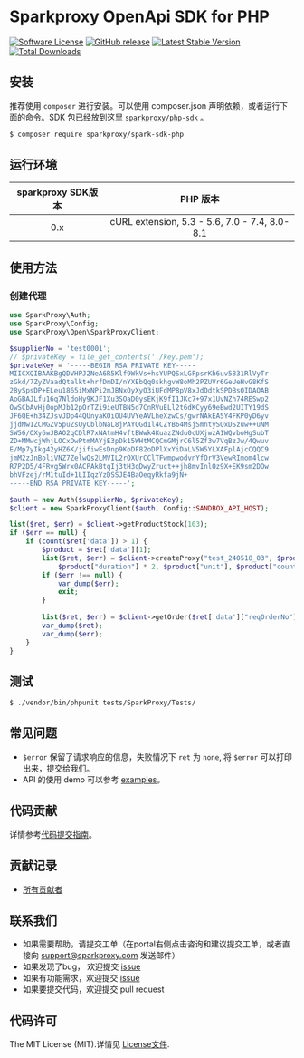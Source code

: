 # Sparkproxy OpenApi SDK for PHP

[![Software License](https://img.shields.io/badge/license-MIT-brightgreen.svg)](LICENSE)
[![GitHub release](https://img.shields.io/github/v/tag/sparkpoxy/spark-sdk-php.svg?label=release)](https://github.com/yungoo/spark-sdk-php/releases)
[![Latest Stable Version](https://img.shields.io/pypi/v/sparkproxy.svg)](https://packagist.org/packages/qiniu/php-sdk)
[![Total Downloads](https://img.shields.io/packagist/dt/sparkproxy/spark-sdk-php.svg)](https://packagist.org/packages/sparkproxy/spark-sdk-php)

## 安装

推荐使用 `composer` 进行安装。可以使用 composer.json 声明依赖，或者运行下面的命令。SDK 包已经放到这里 [`sparkproxy/php-sdk`][install-packagist] 。

```bash
$ composer require sparkproxy/spark-sdk-php
```

## 运行环境

| sparkproxy SDK版本 |                     PHP 版本                      |
|:--------------------:|:-----------------------------------------------:|
|          0.x         | cURL extension,   5.3 - 5.6, 7.0 - 7.4, 8.0-8.1 |

## 使用方法

### 创建代理
```php
use SparkProxy\Auth;
use SparkProxy\Config;
use SparkProxy\Open\SparkProxyClient;

$supplierNo = 'test0001';
// $privateKey = file_get_contents('./key.pem');
$privateKey = '-----BEGIN RSA PRIVATE KEY-----
MIICXQIBAAKBgQDVHPJ2NeA6R5Klf9WkVs+hsYUPQSxLGFpsrKh6uv5831RlVyTr
zGkd/7ZyZVaadQtalkt+hrfDmDI/nYXEbQq0skhgvW8oMh2PZUVr6GeUeHvG8KfS
28ySpsDP+ELeu1865iMxNPi2mJBNxQyXyO3iUFdMP8pV8xJdQdtkSPDBsQIDAQAB
AoGBAJLfu16q7NldoHy9KJF1Xu3SOaD0ysEKjK9fI1JKc7+97x1UvNZh74RESwp2
OwSCbAvHj0opMJb12pOrTZi9ieUTBN5d7CnRVuELl2t6dKCyy69eBwd2UITY19dS
JF6QE+h34ZJsvJDp44QUnyaKOiOU4UVYeAVLheXzwCs/gwrNAkEA5Y4FKP0yD6yv
jjdMw1ZCMGZV5puZsQyCblbNaL8jPAYQGd1l4CZYB64MsjSmntySQxDSzuw++uNM
SW56/OXy6wJBAO2qCDlR7xNAtmH4vftBWwk4KuazZNdu0cUXjwzA1WQvboHgSubT
ZD+MMwcjWhjLOCxOwPtmMAYjE3pDk15WHtMCQCmGMjrC6l5Zf3w7VqBzJw/4Qwuv
E/Mp7yIkg42yHZ6K/jifiwEsDnp9KoDF82oDPlXxYiDaLV5W5YLXAFplAjcCQQC9
jmM2zJnBoliVNZ7ZelwQs2LMVIL2rOXUrCClTFwmpwodvnYfOrV3VewRImom4lcw
R7P2D5/4FRvg5Wrx0ACPAkBtqIj3tH3qDwyZruct++jh8mvInlOz9X+EK9sm2DOw
bhVFzej/rM1tuId+1LIIqzYzDSSJE4BaOeqyRkfa9jN+
-----END RSA PRIVATE KEY-----';

$auth = new Auth($supplierNo, $privateKey);
$client = new SparkProxyClient($auth, Config::SANDBOX_API_HOST);

list($ret, $err) = $client->getProductStock(103);
if ($err == null) {
    if (count($ret['data']) > 1) {
        $product = $ret['data'][1];
        list($ret, $err) = $client->createProxy("test_240518_03", $product["productId"], 2, 
            $product["duration"] * 2, $product["unit"], $product["countryCode"], $product["areaCode"], $product["cityCode"]);
        if ($err !== null) {
            var_dump($err);
            exit;
        } 
    
        list($ret, $err) = $client->getOrder($ret['data']["reqOrderNo"]);
        var_dump($ret);
        var_dump($err);
    }
}
```

## 测试

``` bash
$ ./vendor/bin/phpunit tests/SparkProxy/Tests/
```

## 常见问题

- `$error` 保留了请求响应的信息，失败情况下 `ret` 为 `none`, 将 `$error` 可以打印出来，提交给我们。
- API 的使用 demo 可以参考 [examples](https://github.com/qiniu/php-sdk/tree/master/examples)。

## 代码贡献

详情参考[代码提交指南](https://github.com/yungoo/spark-sdk-php/blob/master/CONTRIBUTING.md)。

## 贡献记录

- [所有贡献者](https://github.com/yungoo/spark-sdk-php/contributors)

## 联系我们

- 如果需要帮助，请提交工单（在portal右侧点击咨询和建议提交工单，或者直接向 support@sparkproxy.com 发送邮件）
- 如果发现了bug， 欢迎提交 [issue](https://github.com/yungoo/spark-sdk-php/issues)
- 如果有功能需求，欢迎提交 [issue](https://github.com/yungoo/spark-sdk-php/issues)
- 如果要提交代码，欢迎提交 pull request

## 代码许可

The MIT License (MIT).详情见 [License文件](https://github.com/yungoo/spark-sdk-php/blob/master/LICENSE).

[packagist]: http://packagist.org
[install-packagist]: https://packagist.org/packages/sparkproxy/spark-sdk-php
